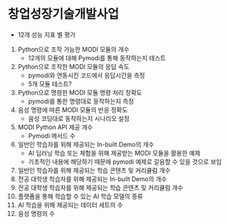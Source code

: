 # 창업성장기술개발사업
- 12개 성능 지표 별 평가


1. Python으로 조작 가능한 MODI 모듈의 개수
    - 12개의 모듈에 대해 Pymodi를 통해 동작하는지 테스트
3. Python으로 조작한 MODI 모듈의 응답 속도
    - pymodi와 연동시킨 코드에서 응답시간을 측정
    - 5개 모듈 테스트?
5. Python으로 명령한 MODI 모듈 명령 처리 정확도
    - pymodi를 통한 명령대로 동작하는지 측정
7. 음성 명령에 따른 MODI 모듈의 반응 정확도
    - 음성 코딩대로 동작하는지 시나리오 설정
9. MODI Python API 제공 개수
    - Pymodi 메서드 수
11. 일반인 학습자를 위해 제공되는 In-built Demo의 개수
    - AI 딥러닝 학습 또는 체험을 위해 제공받는 MODI 모듈을 활용한 예제
    - 기초적인 내용에 해당하기 때문에 pymodi 예제로 갈음할 수 있을 것으로 보임
13. 일반인 학습자를 위해 제공되는 학습 콘텐츠 및 커리큘럼 개수
14. 전공 대학생 학습자를 위해 제공되는 In-built Demo의 개수
15. 전공 대학생 학습자를 위해 제공되는 학습 콘텐츠 및 커리큘럼 개수
16. 플랫폼을 통해 학습할 수 있는 AI 학습 모델의 종류
17. AI 학습을 위해 제공되는 데이터 세트의 수
18. 음성 명령의 수
